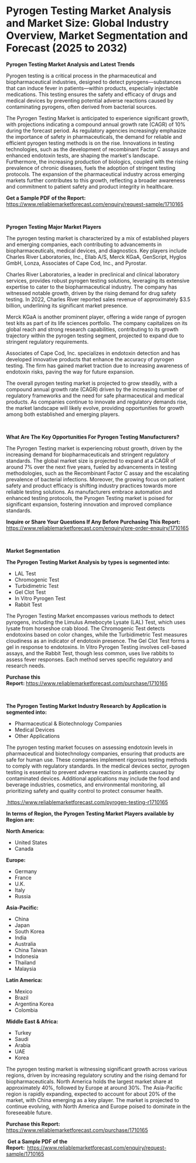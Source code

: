 <p><h1>Pyrogen Testing Market Analysis and Market Size: Global Industry Overview, Market Segmentation and Forecast (2025 to 2032)</h1></p><p><strong>Pyrogen Testing Market Analysis and Latest Trends</strong></p>
<p><p>Pyrogen testing is a critical process in the pharmaceutical and biopharmaceutical industries, designed to detect pyrogens—substances that can induce fever in patients—within products, especially injectable medications. This testing ensures the safety and efficacy of drugs and medical devices by preventing potential adverse reactions caused by contaminating pyrogens, often derived from bacterial sources.</p><p>The Pyrogen Testing Market is anticipated to experience significant growth, with projections indicating a compound annual growth rate (CAGR) of 10% during the forecast period. As regulatory agencies increasingly emphasize the importance of safety in pharmaceuticals, the demand for reliable and efficient pyrogen testing methods is on the rise. Innovations in testing technologies, such as the development of recombinant Factor C assays and enhanced endotoxin tests, are shaping the market's landscape. Furthermore, the increasing production of biologics, coupled with the rising prevalence of chronic diseases, fuels the adoption of stringent testing protocols. The expansion of the pharmaceutical industry across emerging markets further contributes to this growth, reflecting a broader awareness and commitment to patient safety and product integrity in healthcare.</p></p>
<p><strong>Get a Sample PDF of the Report:&nbsp;</strong> <a href="https://www.reliablemarketforecast.com/enquiry/request-sample/1710165?utm_campaign=2299&utm_medium=2&utm_source=Github&utm_content=ia&utm_term=13042025&utm_id=pyrogen-testing">https://www.reliablemarketforecast.com/enquiry/request-sample/1710165</a></p>
<p>&nbsp;</p>
<p><strong>Pyrogen Testing Major Market Players</strong></p>
<p><p>The pyrogen testing market is characterized by a mix of established players and emerging companies, each contributing to advancements in biopharmaceuticals, medical devices, and diagnostics. Key players include Charles River Laboratories, Inc., Ellab A/S, Merck KGaA, GenScript, Hyglos GmbH, Lonza, Associates of Cape Cod, Inc., and Pyrostar.</p><p>Charles River Laboratories, a leader in preclinical and clinical laboratory services, provides robust pyrogen testing solutions, leveraging its extensive expertise to cater to the biopharmaceutical industry. The company has witnessed notable growth, driven by the rising demand for drug safety testing. In 2022, Charles River reported sales revenue of approximately $3.5 billion, underlining its significant market presence.</p><p>Merck KGaA is another prominent player, offering a wide range of pyrogen test kits as part of its life sciences portfolio. The company capitalizes on its global reach and strong research capabilities, contributing to its growth trajectory within the pyrogen testing segment, projected to expand due to stringent regulatory requirements. </p><p>Associates of Cape Cod, Inc. specializes in endotoxin detection and has developed innovative products that enhance the accuracy of pyrogen testing. The firm has gained market traction due to increasing awareness of endotoxin risks, paving the way for future expansion.</p><p>The overall pyrogen testing market is projected to grow steadily, with a compound annual growth rate (CAGR) driven by the increasing number of regulatory frameworks and the need for safe pharmaceutical and medical products. As companies continue to innovate and regulatory demands rise, the market landscape will likely evolve, providing opportunities for growth among both established and emerging players.</p></p>
<p>&nbsp;</p>
<p><strong>What Are The Key Opportunities For Pyrogen Testing Manufacturers?</strong></p>
<p><p>The Pyrogen Testing market is experiencing robust growth, driven by the increasing demand for biopharmaceuticals and stringent regulatory standards. The global market size is projected to expand at a CAGR of around 7% over the next five years, fueled by advancements in testing methodologies, such as the Recombinant Factor C assay and the escalating prevalence of bacterial infections. Moreover, the growing focus on patient safety and product efficacy is shifting industry practices towards more reliable testing solutions. As manufacturers embrace automation and enhanced testing protocols, the Pyrogen Testing market is poised for significant expansion, fostering innovation and improved compliance standards.</p></p>
<p><strong>Inquire or Share Your Questions If Any Before Purchasing This Report:</strong> <a href="https://www.reliablemarketforecast.com/enquiry/pre-order-enquiry/1710165?utm_campaign=2299&utm_medium=2&utm_source=Github&utm_content=ia&utm_term=13042025&utm_id=pyrogen-testing">https://www.reliablemarketforecast.com/enquiry/pre-order-enquiry/1710165</a></p>
<p>&nbsp;</p>
<p><strong>Market Segmentation</strong></p>
<p><strong>The Pyrogen Testing Market Analysis by types is segmented into:</strong></p>
<p><ul><li>LAL Test</li><li>Chromogenic Test</li><li>Turbidimetric Test</li><li>Gel Clot Test</li><li>In Vitro Pyrogen Test</li><li>Rabbit Test</li></ul></p>
<p><p>The Pyrogen Testing Market encompasses various methods to detect pyrogens, including the Limulus Amebocyte Lysate (LAL) Test, which uses lysate from horseshoe crab blood. The Chromogenic Test detects endotoxins based on color changes, while the Turbidimetric Test measures cloudiness as an indicator of endotoxin presence. The Gel Clot Test forms a gel in response to endotoxins. In Vitro Pyrogen Testing involves cell-based assays, and the Rabbit Test, though less common, uses live rabbits to assess fever responses. Each method serves specific regulatory and research needs.</p></p>
<p><strong>Purchase this Report:&nbsp;</strong><a href="https://www.reliablemarketforecast.com/purchase/1710165?utm_campaign=2299&utm_medium=2&utm_source=Github&utm_content=ia&utm_term=13042025&utm_id=pyrogen-testing">https://www.reliablemarketforecast.com/purchase/1710165</a></p>
<p>&nbsp;</p>
<p><strong>The Pyrogen Testing Market Industry Research by Application is segmented into:</strong></p>
<p><ul><li>Pharmaceutical & Biotechnology Companies</li><li>Medical Devices</li><li>Other Applications</li></ul></p>
<p><p>The pyrogen testing market focuses on assessing endotoxin levels in pharmaceutical and biotechnology companies, ensuring that products are safe for human use. These companies implement rigorous testing methods to comply with regulatory standards. In the medical devices sector, pyrogen testing is essential to prevent adverse reactions in patients caused by contaminated devices. Additional applications may include the food and beverage industries, cosmetics, and environmental monitoring, all prioritizing safety and quality control to protect consumer health.</p></p>
<p><a href="https://www.reliablemarketforecast.com/pyrogen-testing-r1710165?utm_campaign=2299&utm_medium=2&utm_source=Github&utm_content=ia&utm_term=13042025&utm_id=pyrogen-testing">&nbsp;https://www.reliablemarketforecast.com/pyrogen-testing-r1710165</a></p>
<p><strong>In terms of Region, the Pyrogen Testing Market Players available by Region are:</strong></p>
<p>
    <p> <strong> North America: </strong>
        <ul>
            <li>United States</li>
            <li>Canada</li>
        </ul>
        </p> 
    <p> <strong> Europe: </strong>
        <ul>
            <li>Germany</li>
            <li>France</li>
            <li>U.K.</li>
            <li>Italy</li>
            <li>Russia</li>
        </ul>
        </p> 
    <p> <strong> Asia-Pacific: </strong>
        <ul>
            <li>China</li>
            <li>Japan</li>
            <li>South Korea</li>
            <li>India</li>
            <li>Australia</li>
            <li>China Taiwan</li>
            <li>Indonesia</li>
            <li>Thailand</li>
            <li>Malaysia</li>
        </ul>
        </p> 
    <p> <strong> Latin America: </strong>
        <ul>
            <li>Mexico</li>
            <li>Brazil</li>
            <li>Argentina Korea</li>
            <li>Colombia</li>
        </ul>
        </p> 
    <p> <strong> Middle East & Africa: </strong>
        <ul>
            <li>Turkey</li>
            <li>Saudi</li>
            <li>Arabia</li>
            <li>UAE</li>
            <li>Korea</li>
        </ul>
    </p>
    </p>
<p><p>The pyrogen testing market is witnessing significant growth across various regions, driven by increasing regulatory scrutiny and the rising demand for biopharmaceuticals. North America holds the largest market share at approximately 40%, followed by Europe at around 30%. The Asia-Pacific region is rapidly expanding, expected to account for about 20% of the market, with China emerging as a key player. The market is projected to continue evolving, with North America and Europe poised to dominate in the foreseeable future.</p></p>
<p><strong>Purchase this Report: </strong><a href="https://www.reliablemarketforecast.com/purchase/1710165?utm_campaign=2299&utm_medium=2&utm_source=Github&utm_content=ia&utm_term=13042025&utm_id=pyrogen-testing">https://www.reliablemarketforecast.com/purchase/1710165</a></p>
<p>&nbsp;<strong>Get a Sample PDF of the Report:&nbsp;&nbsp;</strong><a href="https://www.reliablemarketforecast.com/enquiry/request-sample/1710165?utm_campaign=2299&utm_medium=2&utm_source=Github&utm_content=ia&utm_term=13042025&utm_id=pyrogen-testing">https://www.reliablemarketforecast.com/enquiry/request-sample/1710165</a></p>
<p><strong></strong></p>
<p><p></p><p></p><p></p></p>
